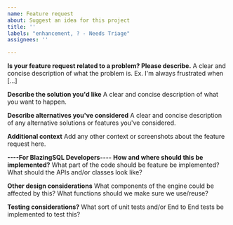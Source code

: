 ```yaml
---
name: Feature request
about: Suggest an idea for this project
title: ''
labels: "enhancement, ? - Needs Triage"
assignees: ''

---
```


**Is your feature request related to a problem? Please describe.**
A clear and concise description of what the problem is. Ex. I'm always frustrated when [...]

**Describe the solution you'd like**
A clear and concise description of what you want to happen.

**Describe alternatives you've considered**
A clear and concise description of any alternative solutions or features you've considered.

**Additional context**
Add any other context or screenshots about the feature request here.

**----For BlazingSQL Developers----**
**How and where should this be implemented?**
What part of the code should be feature be implemented? What should the APIs and/or classes look like?

**Other design considerations**
What components of the engine could be affected by this? What functions should we make sure we use/reuse?

**Testing considerations?**
What sort of unit tests and/or End to End tests be implemented to test this?
